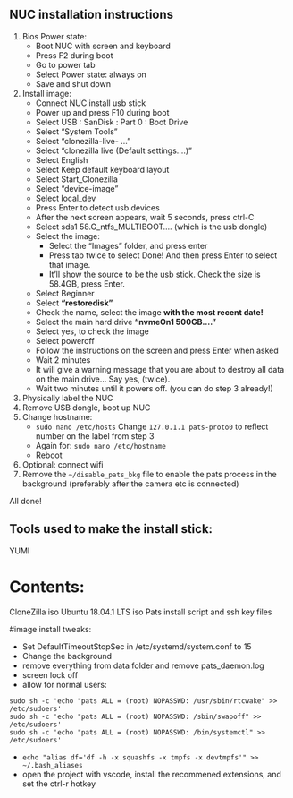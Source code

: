 ## NUC installation instructions
1. Bios Power state:
    - Boot NUC with screen and keyboard
    - Press F2 during boot
    - Go to power tab
    - Select Power state: always on
    - Save and shut down
2. Install image:
    - Connect NUC install usb stick
    - Power up and press F10 during boot
    - Select USB : SanDisk : Part 0 : Boot Drive
    - Select “System Tools”
    - Select “clonezilla-live- ...”
    - Select “clonezilla live  (Default settings….)”
    - Select English
    - Select Keep default keyboard layout
    - Select Start_Clonezilla
    - Select “device-image”
    - Select local_dev
    - Press Enter to detect usb devices
    - After the next screen appears, wait 5 seconds, press ctrl-C
    - Select sda1 58.G_ntfs_MULTIBOOT…. (which is the usb dongle)
    - Select the image:
      - Select the “Images” folder, and press enter
      - Press tab twice to select Done! And then press Enter to select that image.
      - It’ll show the source to be the usb stick. Check the size is 58.4GB, press Enter.  
    - Select Beginner
    -  Select **“restoredisk”**
    - Check the name, select the image **with the most recent date!**
    - Select the main hard drive **“nvmeOn1 500GB….”**
    - Select yes, to check the image
    - Select poweroff
    - Follow the instructions on the screen and press Enter when asked
    - Wait 2 minutes
    - It will give a warning message that you are about to destroy all data on the main drive… Say yes, (twice).
    - Wait two minutes until it powers off. (you can do step 3 already!)
3. Physically label the NUC
4. Remove USB dongle, boot up NUC
5. Change hostname:
    - `sudo nano /etc/hosts`     Change `127.0.1.1 pats-proto0` to reflect number on the label from step 3
    - Again for: `sudo nano /etc/hostname`
    - Reboot
6. Optional: connect wifi
7. Remove the `~/disable_pats_bkg` file to enable the pats process in the background (preferably after the camera etc is connected)

All done!

## Tools used to make the install stick:
YUMI
# Contents:
CloneZilla iso
Ubuntu 18.04.1 LTS iso
Pats install script and ssh key files

#image install tweaks:
- Set DefaultTimeoutStopSec in /etc/systemd/system.conf to 15
- Change the background
- remove everything from data folder and remove pats_daemon.log
- screen lock off
- allow for normal users:
```
sudo sh -c 'echo "pats ALL = (root) NOPASSWD: /usr/sbin/rtcwake" >> /etc/sudoers'
sudo sh -c 'echo "pats ALL = (root) NOPASSWD: /sbin/swapoff" >> /etc/sudoers'
sudo sh -c 'echo "pats ALL = (root) NOPASSWD: /bin/systemctl" >> /etc/sudoers'
```
- `echo "alias df='df -h -x squashfs -x tmpfs -x devtmpfs'" >> ~/.bash_aliases`
- open the project with vscode, install the recommened extensions, and set the ctrl-r hotkey

